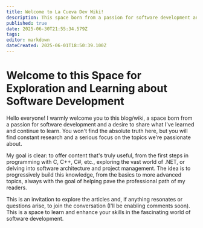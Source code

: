```yaml
---
title: Welcome to La Cueva Dev Wiki!
description: This space born from a passion for software development and to share what I've learned
published: true
date: 2025-06-30T21:55:34.579Z
tags: 
editor: markdown
dateCreated: 2025-06-01T18:50:39.100Z
---
```


# Welcome to this Space for Exploration and Learning about Software Development
Hello everyone! I warmly welcome you to this blog/wiki, a space born from a passion for software development and a desire to share what I've learned and continue to learn. You won't find the absolute truth here, but you will find constant research and a serious focus on the topics we're passionate about.

My goal is clear: to offer content that's truly useful, from the first steps in programming with C, C++, C#, etc., exploring the vast world of .NET, or delving into software architecture and project management. The idea is to progressively build this knowledge, from the basics to more advanced topics, always with the goal of helping pave the professional path of my readers.

This is an invitation to explore the articles and, if anything resonates or questions arise, to join the conversation (I'll be enabling comments soon). This is a space to learn and enhance your skills in the fascinating world of software development.